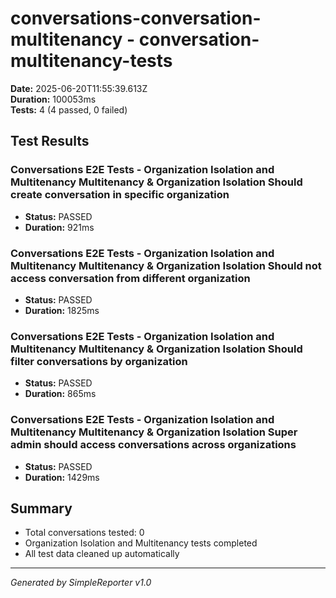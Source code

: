 # conversations-conversation-multitenancy - conversation-multitenancy-tests

**Date:** 2025-06-20T11:55:39.613Z  
**Duration:** 100053ms  
**Tests:** 4 (4 passed, 0 failed)

## Test Results


### Conversations E2E Tests - Organization Isolation and Multitenancy Multitenancy & Organization Isolation Should create conversation in specific organization
- **Status:** PASSED
- **Duration:** 921ms



### Conversations E2E Tests - Organization Isolation and Multitenancy Multitenancy & Organization Isolation Should not access conversation from different organization
- **Status:** PASSED
- **Duration:** 1825ms



### Conversations E2E Tests - Organization Isolation and Multitenancy Multitenancy & Organization Isolation Should filter conversations by organization
- **Status:** PASSED
- **Duration:** 865ms



### Conversations E2E Tests - Organization Isolation and Multitenancy Multitenancy & Organization Isolation Super admin should access conversations across organizations
- **Status:** PASSED
- **Duration:** 1429ms



## Summary

- Total conversations tested: 0
- Organization Isolation and Multitenancy tests completed
- All test data cleaned up automatically

---
*Generated by SimpleReporter v1.0*
